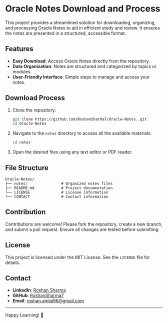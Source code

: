 # Oracle Notes Download and Process

This project provides a streamlined solution for downloading, organizing, and processing Oracle Notes to aid in efficient study and review. It ensures the notes are presented in a structured, accessible format.

## Features
- **Easy Download**: Access Oracle Notes directly from the repository.
- **Data Organization**: Notes are structured and categorized by topics or modules.
- **User-Friendly Interface**: Simple steps to manage and access your notes.

## Download Process
1. Clone the repository:
   ```bash
   git clone https://github.com/RoshanSharma7/Oracle-Notes..git
   cd Oracle-Notes
   ```
2. Navigate to the `notes` directory to access all the available materials:
   ```bash
   cd notes
   ```
3. Open the desired files using any text editor or PDF reader.

## File Structure
```
Oracle-Notes/
├── notes/               # Organized notes files
├── README.md            # Project documentation
└── LICENSE              # License information
└── CONTACT              # Contact information
```

## Contribution
Contributions are welcome! Please fork the repository, create a new branch, and submit a pull request. Ensure all changes are tested before submitting.

## License
This project is licensed under the MIT License. See the `LICENSE` file for details.

## Contact
- **LinkedIn**: [Roshan Sharma](https://www.linkedin.com/in/roshan-sharma7)
- **GitHub**: [RoshanSharma7](https://github.com/RoshanSharma7)
- **Email**: roshan.amlai96@gmail.com

---

Happy Learning! 🚀
